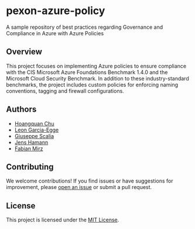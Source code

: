 # pexon-azure-policy
A sample repository of best practices regarding Governance and Compliance in Azure with Azure Policies

## Overview

This project focuses on implementing Azure policies to ensure compliance with the CIS Microsoft Azure Foundations Benchmark 1.4.0 and the Microsoft Cloud Security Benchmark. In addition to these industry-standard benchmarks, the project includes custom policies for enforcing naming conventions, tagging and firewall configurations.

## Authors 
- [Hoangquan Chu](mailto:hoangquan.chu@pexon-consulting.de)
- [Leon Garcia-Egge](mailto:leon.egge@pexon-consulting.de)
- [Giuseppe Scalia](mailto:giuseppe.scalia@pexon-consulting.de)
- [Jens Hamann](mailto:jens.hamann@pexon-consulting.de)
- [Fabian Mirz](mailto:fabian.mirz@pexon-consulting.de)

## Contributing

We welcome contributions! If you find issues or have suggestions for improvement, please [open an issue](https://github.com/pexon-consulting/pexon-azure-policy/issues) or submit a pull request.

## License

This project is licensed under the [MIT License](LICENSE).